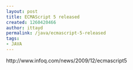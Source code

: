 ```yaml
---
layout: post
title: ECMAScript 5 released
created: 1260420466
author: ittayd
permalink: /java/ecmascript-5-released
tags:
- JAVA
---
```

<p>http://www.infoq.com/news/2009/12/ecmascript5</p>
<p>&nbsp;</p>
<p>&nbsp;</p>
